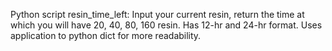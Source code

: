 ﻿Python script resin_time_left:
 Input your current resin, return the time at which you will have 20, 40, 80, 160 resin.
 Has 12-hr and 24-hr format.
 Uses application to python dict for more readability.
